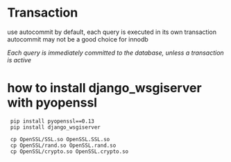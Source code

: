# Transaction
use autocommit by default, each query is executed in its own transaction
autocommit may not be a good choice for innodb

_Each query is immediately committed to the database, unless a transaction is active_


# how to install django_wsgiserver with pyopenssl
     pip install pyopenssl==0.13
     pip install django_wsgiserver
   
     cp OpenSSL/SSL.so OpenSSL.SSL.so
     cp OpenSSL/rand.so OpenSSL.rand.so
     cp OpenSSL/crypto.so OpenSSL.crypto.so
